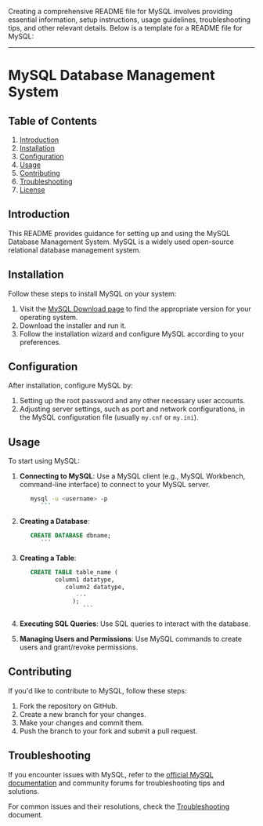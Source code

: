 Creating a comprehensive README file for MySQL involves providing essential information, setup instructions, usage guidelines, troubleshooting tips, and other relevant details. Below is a template for a README file for MySQL:

---

# MySQL Database Management System

## Table of Contents

1. [Introduction](#introduction)
2. [Installation](#installation)
3. [Configuration](#configuration)
4. [Usage](#usage)
5. [Contributing](#contributing)
6. [Troubleshooting](#troubleshooting)
7. [License](#license)

## Introduction

This README provides guidance for setting up and using the MySQL Database Management System. MySQL is a widely used open-source relational database management system.

## Installation

Follow these steps to install MySQL on your system:

1. Visit the [MySQL Download page](https://www.mysql.com/downloads/) to find the appropriate version for your operating system.
2. Download the installer and run it.
3. Follow the installation wizard and configure MySQL according to your preferences.

## Configuration

After installation, configure MySQL by:

1. Setting up the root password and any other necessary user accounts.
2. Adjusting server settings, such as port and network configurations, in the MySQL configuration file (usually `my.cnf` or `my.ini`).

## Usage

To start using MySQL:

1. **Connecting to MySQL**: Use a MySQL client (e.g., MySQL Workbench, command-line interface) to connect to your MySQL server.

   ```bash
      mysql -u <username> -p
         ```

2. **Creating a Database**:

   ```sql
      CREATE DATABASE dbname;
         ```

3. **Creating a Table**:

   ```sql
      CREATE TABLE table_name (
             column1 datatype,
	            column2 datatype,
		           ...
			      );
			         ```

4. **Executing SQL Queries**: Use SQL queries to interact with the database.

5. **Managing Users and Permissions**: Use MySQL commands to create users and grant/revoke permissions.

## Contributing

If you'd like to contribute to MySQL, follow these steps:

1. Fork the repository on GitHub.
2. Create a new branch for your changes.
3. Make your changes and commit them.
4. Push the branch to your fork and submit a pull request.

## Troubleshooting

If you encounter issues with MySQL, refer to the [official MySQL documentation](https://dev.mysql.com/doc/) and community forums for troubleshooting tips and solutions.

For common issues and their resolutions, check the [Troubleshooting](TROUBLESHOOTING.md) document.
